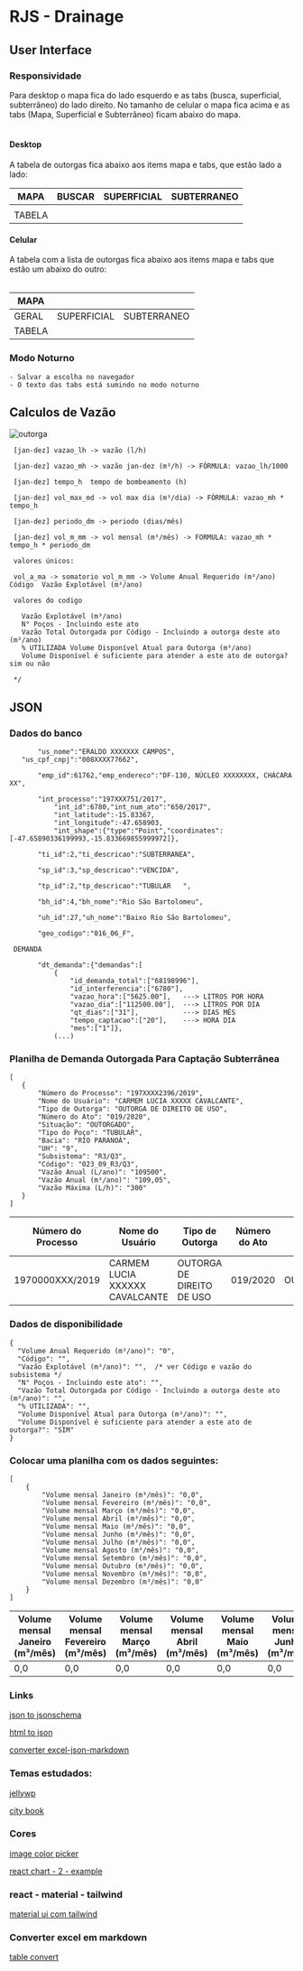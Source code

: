 # RJS - Drainage


## User Interface

### Responsividade

Para desktop o mapa fica do lado esquerdo e as tabs (busca, superficial, subterrâneo) do lado direito. No tamanho de celular o mapa fica acima e as tabs (Mapa, Superficial e Subterrâneo) ficam abaixo do mapa. <br><br>
  
#### Desktop
A tabela de outorgas fica abaixo aos items mapa e tabs, que estão lado a lado:
  
| MAPA   | BUSCAR | SUPERFICIAL | SUBTERRANEO |
|---|---|---|---|
|        |        |             |             |
| TABELA |
  
#### Celular
A tabela com a lista de outorgas fica abaixo aos items mapa e tabs que estão um abaixo do outro: <br><br>
    
| MAPA   |             |             |
|---|---|---|
| GERAL  | SUPERFICIAL | SUBTERRANEO |
| TABELA |


### Modo Noturno
    - Salvar a escolha no navegador
    - O texto das tabs está sumindo no modo noturno

## Calculos de Vazão

![outorga](./src/assets/outorga.PNG)

 ```
  [jan-dez] vazao_lh -> vazão (l/h)

  [jan-dez] vazao_mh -> vazão jan-dez (m³/h) -> FÓRMULA: vazao_lh/1000

  [jan-dez] tempo_h  tempo de bombeamento (h)

  [jan-dez] vol_max_md -> vol max dia (m³/dia) -> FÓRMULA: vazao_mh * tempo_h

  [jan-dez] periodo_dm -> periodo (dias/mês)

  [jan-dez] vol_m_mm -> vol mensal (m³/mês) -> FORMULA: vazao_mh * tempo_h * periodo_dm

  valores únicos:

  vol_a_ma -> somatorio vol_m_mm -> Volume Anual Requerido (m³/ano)	Código	Vazão Explotável (m³/ano)

  valores do codigo

	Vazão Explotável (m³/ano)
	N° Poços - Incluindo este ato	
	Vazão Total Outorgada por Código - Incluindo a outorga deste ato (m³/ano)	
	% UTILIZADA	Volume Disponível Atual para Outorga (m³/ano)
	Volume Disponível é suficiente para atender a este ato de outorga? sim ou não

  */
 
 ```
 

 ## JSON

 ### Dados do banco
 ```
		"us_nome":"ERALDO XXXXXXX CAMPOS",
    "us_cpf_cnpj":"008XXXX77662",
    
		"emp_id":61762,"emp_endereco":"DF-130, NÚCLEO XXXXXXXX, CHÁCARA XX",
   
		"int_processo":"197XXX751/2017",
			"int_id":6780,"int_num_ato":"650/2017",
			"int_latitude":-15.83367,
			"int_longitude":-47.658903,
			"int_shape":{"type":"Point","coordinates":[-47.65890336199993,-15.833669855999972]},
    
		"ti_id":2,"ti_descricao":"SUBTERRANEA",
    
		"sp_id":3,"sp_descricao":"VENCIDA",
    
		"tp_id":2,"tp_descricao":"TUBULAR   ",
    
		"bh_id":4,"bh_nome":"Rio São Bartolomeu",
    
		"uh_id":27,"uh_nome":"Baixo Rio São Bartolomeu",

		"geo_codigo":"016_06_F",			

  DEMANDA

		"dt_demanda":{"demandas":[
			{
				"id_demanda_total":["68198996"],
				"id_interferencia":["6780"],
				"vazao_hora":["5625.00"],   ---> LITROS POR HORA
				"vazao_dia":["112500.00"],  ---> LITROS POR DIA
				"qt_dias":["31"],			---> DIAS MÊS
				"tempo_captacao":["20"],	---> HORA DIA
				"mes":["1"]},
			(...)
 ```
 

### Planilha de Demanda Outorgada Para Captação Subterrânea

 ```
[
    {
        "Número do Processo": "197XXXX2396/2019",
        "Nome do Usuário": "CARMEM LUCIA XXXXX CAVALCANTE",
        "Tipo de Outorga": "OUTORGA DE DIREITO DE USO",
        "Número do Ato": "019/2020",
        "Situação": "OUTORGADO",
        "Tipo do Poço": "TUBULAR",
        "Bacia": "RIO PARANOÁ",
        "UH": "9",
        "Subsistema": "R3/Q3",
        "Código": "023_09_R3/Q3",
        "Vazão Anual (L/ano)": "109500",
        "Vazão Anual (m³/ano)": "109,05",
        "Vazão Máxima (L/h)": "300"
    }
]
 ```

| Número do Processo | Nome do Usuário| Tipo de Outorga| Número do Ato | Situação  | Tipo do Poço | Bacia| UH | Subsistema | Código| Vazão Anual (L/ano) | Vazão Anual (m³/ano) | Vazão Máxima (L/h) |
|---|---|---|---|---|---|---|---|---|---|---|---|---|
| 1970000XXX/2019   | CARMEM LUCIA XXXXXX CAVALCANTE | OUTORGA DE DIREITO DE USO | 019/2020| OUTORGADO | TUBULAR      | RIO PARANOÁ | 9  | R3/Q3      | 023_09_R3/Q3 | 109500| 109,05| 300 |



### Dados de disponibilidade
``` 
{
  "Volume Anual Requerido (m³/ano)": "0",
  "Código": "",
  "Vazão Explotável (m³/ano)": "",  /* ver Código e vazão do subsistema */
  "N° Poços - Incluindo este ato": "",
  "Vazão Total Outorgada por Código - Incluindo a outorga deste ato (m³/ano)": "",
  "% UTILIZADA": "",
  "Volume Disponível Atual para Outorga (m³/ano)": "",
  "Volume Disponível é suficiente para atender a este ato de outorga?": "SIM"
}
```

### Colocar uma planilha com os dados seguintes:

```
[
    {
        "Volume mensal Janeiro (m³/mês)": "0,0",
        "Volume mensal Fevereiro (m³/mês)": "0,0",
        "Volume mensal Março (m³/mês)": "0,0",
        "Volume mensal Abril (m³/mês)": "0,0",
        "Volume mensal Maio (m³/mês)": "0,0",
        "Volume mensal Junho (m³/mês)": "0,0",
        "Volume mensal Julho (m³/mês)": "0,0",
        "Volume mensal Agosto (m³/mês)": "0,0",
        "Volume mensal Setembro (m³/mês)": "0,0",
        "Volume mensal Outubro (m³/mês)": "0,0",
        "Volume mensal Novembro (m³/mês)": "0,0",
        "Volume mensal Dezembro (m³/mês)": "0,0"
    }
]
```
| Volume mensal Janeiro (m³/mês) | Volume mensal Fevereiro (m³/mês) | Volume mensal Março (m³/mês) | Volume mensal Abril (m³/mês) | Volume mensal Maio (m³/mês) | Volume mensal Junho (m³/mês) | Volume mensal Julho (m³/mês) | Volume mensal Agosto (m³/mês) | Volume mensal Setembro (m³/mês) | Volume mensal Outubro (m³/mês) | Volume mensal Novembro (m³/mês) | Volume mensal Dezembro (m³/mês) |
|---|---|---|---|---|---|---|---|---|---|---|---|
| 0,0| 0,0| 0,0| 0,0| 0,0| 0,0| 0,0| 0,0|0,0|0,0| 0,0| 0,0|



### Links

[json to jsonschema](https://transform.tools/json-to-json-schema)

[html to json](https://www.prowaretech.com/articles/current/tools/convert-html-to-json#!)

[converter excel-json-markdown](https://tableconvert.com/json-to-markdown)


 

### Temas estudados: <br>

[jellywp](https://jellywp.com/wp/wesper6/home-page-3/#)

[city book](http://preview.themeforest.net/item/citybook-directory-listing-template/full_screen_preview/21360333)

### Cores
[image color picker](https://imagecolorpicker.com/)

[react chart - 2 - example](https://codesandbox.io/s/vlhbl?file=/src/components/CustomCharts.js:424-425)

### react - material - tailwind
[material ui com tailwind](https://www.youtube.com/watch?v=QQIfuMlA6TI)

### Converter excel em markdown
[table convert](https://tableconvert.com/)